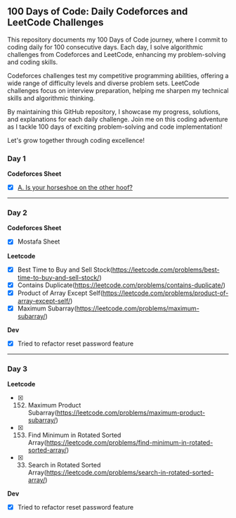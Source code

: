 ## 100 Days of Code: Daily Codeforces and LeetCode Challenges
This repository documents my 100 Days of Code journey, where I commit to coding daily for 100 consecutive days. Each day, I solve algorithmic challenges from Codeforces and LeetCode, enhancing my problem-solving and coding skills.

Codeforces challenges test my competitive programming abilities, offering a wide range of difficulty levels and diverse problem sets. LeetCode challenges focus on interview preparation, helping me sharpen my technical skills and algorithmic thinking.

By maintaining this GitHub repository, I showcase my progress, solutions, and explanations for each daily challenge. Join me on this coding adventure as I tackle 100 days of exciting problem-solving and code implementation!

Let's grow together through coding excellence!

### Day 1 
**Codeforces Sheet**
- [x] [A. Is your horseshoe on the other hoof?](https://codeforces.com/contest/228/problem/A)

---

### Day 2 
**Codeforces Sheet**

- [x] Mostafa Sheet

**Leetcode** 
- [x] Best Time to Buy and Sell Stock(https://leetcode.com/problems/best-time-to-buy-and-sell-stock/)
- [x] Contains Duplicate(https://leetcode.com/problems/contains-duplicate/)
- [x] Product of Array Except Self(https://leetcode.com/problems/product-of-array-except-self/)
- [x] Maximum Subarray(https://leetcode.com/problems/maximum-subarray/)

**Dev**
- [x] Tried to refactor reset password feature

<hr>

### Day 3 

**Leetcode** 
- [x] 152. Maximum Product Subarray(https://leetcode.com/problems/maximum-product-subarray/)
- [x] 153. Find Minimum in Rotated Sorted Array(https://leetcode.com/problems/find-minimum-in-rotated-sorted-array/)
- [x] 33. Search in Rotated Sorted Array(https://leetcode.com/problems/search-in-rotated-sorted-array/)  

**Dev**
- [x] Tried to refactor reset password feature
